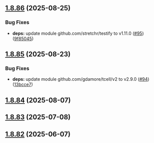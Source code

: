 ## [1.8.86](https://github.com/dds/aoc2019/compare/v1.8.85...v1.8.86) (2025-08-25)


### Bug Fixes

* **deps:** update module github.com/stretchr/testify to v1.11.0 ([#95](https://github.com/dds/aoc2019/issues/95)) ([9f85045](https://github.com/dds/aoc2019/commit/9f85045b9dd393b87190bb08731b5e1ef7984629))



## [1.8.85](https://github.com/dds/aoc2019/compare/v1.8.84...v1.8.85) (2025-08-23)


### Bug Fixes

* **deps:** update module github.com/gdamore/tcell/v2 to v2.9.0 ([#94](https://github.com/dds/aoc2019/issues/94)) ([13bcce7](https://github.com/dds/aoc2019/commit/13bcce74a518b44f09c179dfb18d2d55f37e6725))



## [1.8.84](https://github.com/dds/aoc2019/compare/v1.8.83...v1.8.84) (2025-08-07)



## [1.8.83](https://github.com/dds/aoc2019/compare/v1.8.82...v1.8.83) (2025-07-08)



## [1.8.82](https://github.com/dds/aoc2019/compare/v1.8.81...v1.8.82) (2025-06-07)



